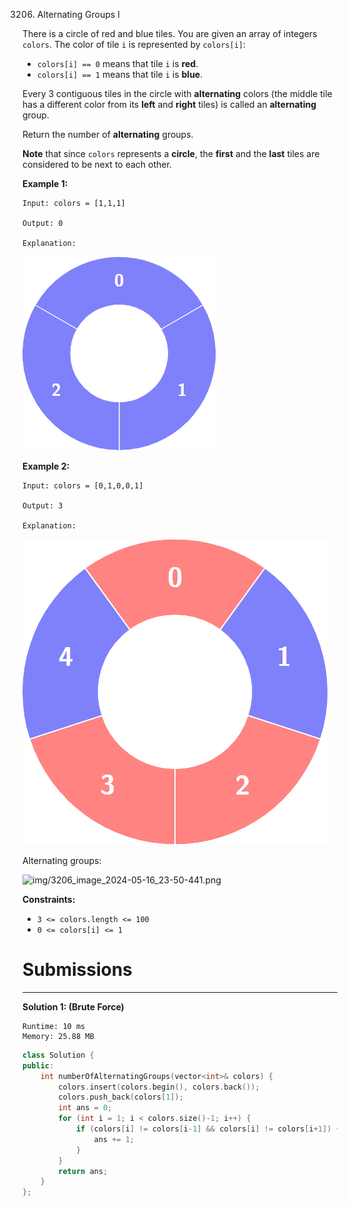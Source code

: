 3206. Alternating Groups I

There is a circle of red and blue tiles. You are given an array of integers `colors`. The color of tile `i` is represented by `colors[i]`:

* `colors[i] == 0` means that tile `i` is **red**.
* `colors[i] == 1` means that tile `i` is **blue**.

Every 3 contiguous tiles in the circle with **alternating** colors (the middle tile has a different color from its **left** and **right** tiles) is called an **alternating** group.

Return the number of **alternating** groups.

**Note** that since `colors` represents a **circle**, the **first** and the **last** tiles are considered to be next to each other.

 

**Example 1:**
```
Input: colors = [1,1,1]

Output: 0

Explanation:
```
![3206_image_2024-05-16_23-53-171.png](img/3206_image_2024-05-16_23-53-171.png)


**Example 2:**
```
Input: colors = [0,1,0,0,1]

Output: 3

Explanation:
```
![3206_image_2024-05-16_23-47-491.png](img/3206_image_2024-05-16_23-47-491.png)

Alternating groups:

![img/3206_image_2024-05-16_23-50-441.png](3206_image_2024-05-16_23-50-441.png)
 

**Constraints:**

* `3 <= colors.length <= 100`
* `0 <= colors[i] <= 1`

# Submissions
---
**Solution 1: (Brute Force)**
```
Runtime: 10 ms
Memory: 25.88 MB
```
```c++
class Solution {
public:
    int numberOfAlternatingGroups(vector<int>& colors) {
        colors.insert(colors.begin(), colors.back());
        colors.push_back(colors[1]);
        int ans = 0;
        for (int i = 1; i < colors.size()-1; i++) {
            if (colors[i] != colors[i-1] && colors[i] != colors[i+1]) {
                ans += 1;
            }
        }
        return ans;
    }
};
```
